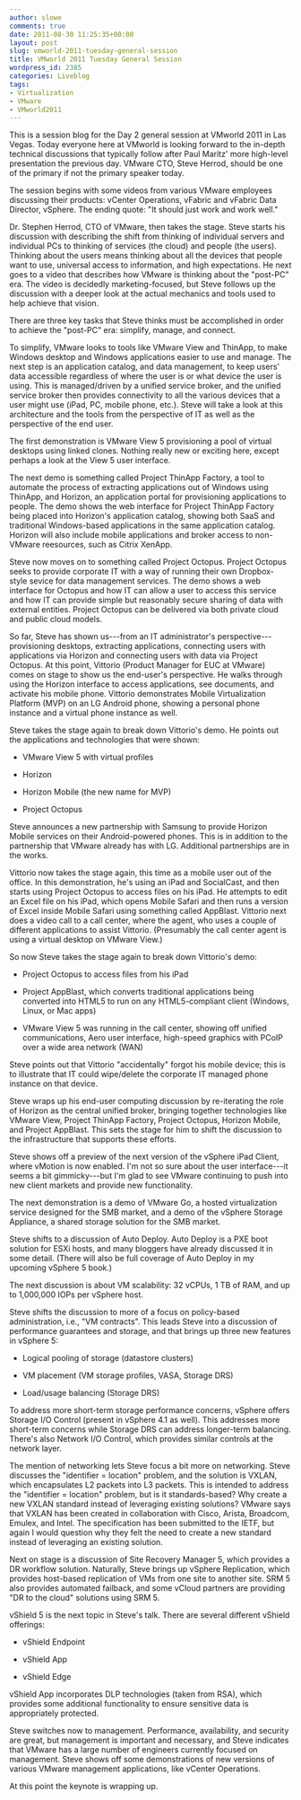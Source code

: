 ```yaml
---
author: slowe
comments: true
date: 2011-08-30 11:25:35+00:00
layout: post
slug: vmworld-2011-tuesday-general-session
title: VMworld 2011 Tuesday General Session
wordpress_id: 2385
categories: Liveblog
tags:
- Virtualization
- VMware
- VMworld2011
---
```


This is a session blog for the Day 2 general session at VMworld 2011 in Las Vegas. Today everyone here at VMworld is looking forward to the in-depth technical discussions that typically follow after Paul Maritz' more high-level presentation the previous day. VMware CTO, Steve Herrod, should be one of the primary if not the primary speaker today.

The session begins with some videos from various VMware employees discussing their products: vCenter Operations, vFabric and vFabric Data Director, vSphere. The ending quote: "It should just work and work well."

Dr. Stephen Herrod, CTO of VMware, then takes the stage. Steve starts his discussion with describing the shift from thinking of individual servers and individual PCs to thinking of services (the cloud) and people (the users). Thinking about the users means thinking about all the devices that people want to use, universal access to information, and high expectations. He next goes to a video that describes how VMware is thinking about the "post-PC" era. The video is decidedly marketing-focused, but Steve follows up the discussion with a deeper look at the actual mechanics and tools used to help achieve that vision.

There are three key tasks that Steve thinks must be accomplished in order to achieve the "post-PC" era: simplify, manage, and connect.

To simplify, VMware looks to tools like VMware View and ThinApp, to make Windows desktop and Windows applications easier to use and manage. The next step is an application catalog, and data management, to keep users' data accessible regardless of where the user is or what device the user is using. This is managed/driven by a unified service broker, and the unified service broker then provides connectivity to all the various devices that a user might use (iPad, PC, mobile phone, etc.). Steve will take a look at this architecture and the tools from the perspective of IT as well as the perspective of the end user.

The first demonstration is VMware View 5 provisioning a pool of virtual desktops using linked clones. Nothing really new or exciting here, except perhaps a look at the View 5 user interface.

The next demo is something called Project ThinApp Factory, a tool to automate the process of extracting applications out of Windows using ThinApp, and Horizon, an application portal for provisioning applications to people. The demo shows the web interface for Project ThinApp Factory being placed into Horizon's application catalog, showing both SaaS and traditional Windows-based applications in the same application catalog. Horizon will also include mobile applications and broker access to non-VMware reesources, such as Citrix XenApp.

Steve now moves on to something called Project Octopus. Project Octopus seeks to provide corporate IT with a way of running their own Dropbox-style sevice for data management services. The demo shows a web interface for Octopus and how IT can allow a user to access this service and how IT can provide simple but reasonably secure sharing of data with external entities. Project Octopus can be delivered via both private cloud and public cloud models.

So far, Steve has shown us---from an IT administrator's perspective---provisioning desktops, extracting applications, connecting users with applications via Horizon and connecting users with data via Project Octopus. At this point, Vittorio (Product Manager for EUC at VMware) comes on stage to show us the end-user's perspective. He walks through using the Horizon interface to access applications, see documents, and activate his mobile phone. Vittorio demonstrates Mobile Virtualization Platform (MVP) on an LG Android phone, showing a personal phone instance and a virtual phone instance as well.

Steve takes the stage again to break down Vittorio's demo. He points out the applications and technologies that were shown:

* VMware View 5 with virtual profiles

* Horizon

* Horizon Mobile (the new name for MVP)

* Project Octopus

Steve announces a new partnership with Samsung to provide Horizon Mobile services on their Android-powered phones. This is in addition to the partnership that VMware already has with LG. Additional partnerships are in the works.

Vittorio now takes the stage again, this time as a mobile user out of the office. In this demonstration, he's using an iPad and SocialCast, and then starts using Project Octopus to access files on his iPad. He attempts to edit an Excel file on his iPad, which opens Mobile Safari and then runs a version of Excel inside Mobile Safari using something called AppBlast. Vittorio next does a video call to a call center, where the agent, who uses a couple of different applications to assist Vittorio. (Presumably the call center agent is using a virtual desktop on VMware View.)

So now Steve takes the stage again to break down Vittorio's demo:

* Project Octopus to access files from his iPad

* Project AppBlast, which converts traditional applications being converted into HTML5 to run on any HTML5-compliant client (Windows, Linux, or Mac apps)

* VMware View 5 was running in the call center, showing off unified communications, Aero user interface, high-speed graphics with PCoIP over a wide area network (WAN)

Steve points out that Vittorio "accidentally" forgot his mobile device; this is to illustrate that IT could wipe/delete the corporate IT managed phone instance on that device.

Steve wraps up his end-user computing discussion by re-iterating the role of Horizon as the central unified broker, bringing together technologies like VMware View, Project ThinApp Factory, Project Octopus, Horizon Mobile, and Project AppBlast. This sets the stage for him to shift the discussion to the infrastructure that supports these efforts.

Steve shows off a preview of the next version of the vSphere iPad Client, where vMotion is now enabled. I'm not so sure about the user interface---it seems a bit gimmicky---but I'm glad to see VMware continuing to push into new client markets and provide new functionality.

The next demonstration is a demo of VMware Go, a hosted virtualization service designed for the SMB market, and a demo of the vSphere Storage Appliance, a shared storage solution for the SMB market.

Steve shifts to a discussion of Auto Deploy. Auto Deploy is a PXE boot solution for ESXi hosts, and many bloggers have already discussed it in some detail. (There will also be full coverage of Auto Deploy in my upcoming vSphere 5 book.)

The next discussion is about VM scalability: 32 vCPUs, 1 TB of RAM, and up to 1,000,000 IOPs per vSphere host.

Steve shifts the discussion to more of a focus on policy-based administration, i.e., "VM contracts". This leads Steve into a discussion of performance guarantees and storage, and that brings up three new features in vSphere 5:

* Logical pooling of storage (datastore clusters)

* VM placement (VM storage profiles, VASA, Storage DRS)

* Load/usage balancing (Storage DRS)

To address more short-term storage performance concerns, vSphere offers Storage I/O Control (present in vSphere 4.1 as well). This addresses more short-term concerns while Storage DRS can address longer-term balancing. There's also Network I/O Control, which provides similar controls at the network layer.

The mention of networking lets Steve focus a bit more on networking. Steve discusses the "identifier = location" problem, and the solution is VXLAN, which encapsulates L2 packets into L3 packets. This is intended to address the "identifier = location" problem, but is it standards-based? Why create a new VXLAN standard instead of leveraging existing solutions? VMware says that VXLAN has been created in collaboration with Cisco, Arista, Broadcom, Emulex, and Intel. The specification has been submitted to the IETF, but again I would question why they felt the need to create a new standard instead of leveraging an existing solution.

Next on stage is a discussion of Site Recovery Manager 5, which provides a DR workflow solution. Naturally, Steve brings up vSphere Replication, which provides host-based replication of VMs from one site to another site. SRM 5 also provides automated failback, and some vCloud partners are providing "DR to the cloud" solutions using SRM 5.

vShield 5 is the next topic in Steve's talk. There are several different vShield offerings:

* vShield Endpoint

* vShield App

* vShield Edge

vShield App incorporates DLP technologies (taken from RSA), which provides some additional functionality to ensure sensitive data is appropriately protected.

Steve switches now to management. Performance, availability, and security are great, but management is important and necessary, and Steve indicates that VMware has a large number of engineers currently focused on management. Steve shows off some demonstrations of new versions of various VMware management applications, like vCenter Operations.

At this point the keynote is wrapping up.
